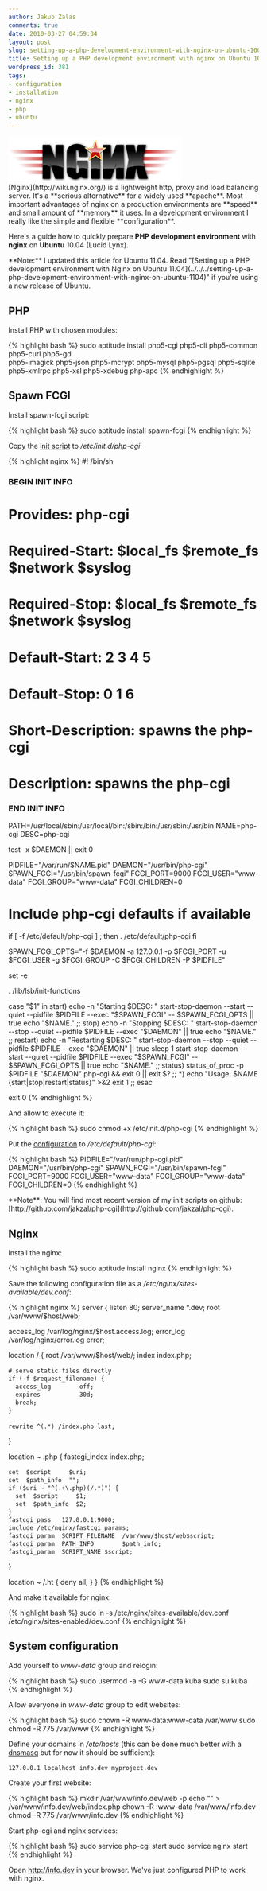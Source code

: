 ```yaml
---
author: Jakub Zalas
comments: true
date: 2010-03-27 04:59:34
layout: post
slug: setting-up-a-php-development-environment-with-nginx-on-ubuntu-1004
title: Setting up a PHP development environment with nginx on Ubuntu 10.04
wordpress_id: 381
tags:
- configuration
- installation
- nginx
- php
- ubuntu
---
```


<div class="pull-left">
    <img src="/uploads/wp/2010/03/nginx-logo.png" title="Nginx Logo" alt="Nginx Logo" class="img-responsive" />
</div>
[Nginx](http://wiki.nginx.org/) is a lightweight http, proxy and load balancing server. It's a **serious alternative** for a widely used **apache**. Most important advantages of nginx on a production environments are **speed** and small amount of **memory** it uses. In a development environment I really like the simple and flexible **configuration**.

Here's a guide how to quickly prepare **PHP development environment** with **nginx** on **Ubuntu** 10.04 (Lucid Lynx).

<div class="alert alert-warning" markdown="1">
**Note:** I updated this article for Ubuntu 11.04. Read "[Setting up a PHP development environment with Nginx on Ubuntu 11.04](../../../setting-up-a-php-development-environment-with-nginx-on-ubuntu-1104)" if you're using a new release of Ubuntu.
</div>


## PHP


Install PHP with chosen modules:

    
{% highlight bash %}
sudo aptitude install php5-cgi php5-cli php5-common php5-curl php5-gd \
  php5-imagick php5-json php5-mcrypt php5-mysql php5-pgsql php5-sqlite \
  php5-xmlrpc php5-xsl php5-xdebug php-apc
{% endhighlight %}




## Spawn FCGI


Install spawn-fcgi script:

{% highlight bash %}
sudo aptitude install spawn-fcgi
{% endhighlight %}


Copy the [init script](http://github.com/jakzal/php-cgi/raw/master/etc/init.d/php-cgi) to _/etc/init.d/php-cgi_:

    
{% highlight nginx %}
#! /bin/sh

### BEGIN INIT INFO
# Provides:          php-cgi
# Required-Start:    $local_fs $remote_fs $network $syslog
# Required-Stop:     $local_fs $remote_fs $network $syslog
# Default-Start:     2 3 4 5
# Default-Stop:      0 1 6
# Short-Description: spawns the php-cgi
# Description:       spawns the php-cgi
### END INIT INFO

PATH=/usr/local/sbin:/usr/local/bin:/sbin:/bin:/usr/sbin:/usr/bin
NAME=php-cgi
DESC=php-cgi

test -x $DAEMON || exit 0

PIDFILE="/var/run/$NAME.pid"
DAEMON="/usr/bin/php-cgi"
SPAWN_FCGI="/usr/bin/spawn-fcgi"
FCGI_PORT=9000
FCGI_USER="www-data"
FCGI_GROUP="www-data"
FCGI_CHILDREN=0

# Include php-cgi defaults if available
if [ -f /etc/default/php-cgi ] ; then
        . /etc/default/php-cgi
fi

SPAWN_FCGI_OPTS="-f $DAEMON -a 127.0.0.1 -p $FCGI_PORT -u $FCGI_USER -g $FCGI_GROUP -C $FCGI_CHILDREN -P $PIDFILE"

set -e

. /lib/lsb/init-functions

case "$1" in
  start)
        echo -n "Starting $DESC: "
        start-stop-daemon --start --quiet --pidfile $PIDFILE --exec "$SPAWN_FCGI" -- $SPAWN_FCGI_OPTS || true
        echo "$NAME."
        ;;
  stop)
        echo -n "Stopping $DESC: "
        start-stop-daemon --stop --quiet --pidfile $PIDFILE --exec "$DAEMON" || true
        echo "$NAME."
        ;;
  restart)
        echo -n "Restarting $DESC: "
        start-stop-daemon --stop --quiet --pidfile $PIDFILE --exec "$DAEMON" || true
        sleep 1
        start-stop-daemon --start --quiet --pidfile $PIDFILE --exec "$SPAWN_FCGI" -- $SPAWN_FCGI_OPTS || true
        echo "$NAME."
        ;;
  status)
        status_of_proc -p $PIDFILE "$DAEMON" php-cgi && exit 0 || exit $?
        ;;
  *)
        echo "Usage: $NAME {start|stop|restart|status}" >&2
        exit 1
        ;;
esac

exit 0
{% endhighlight %}


And allow to execute it:

    
{% highlight bash %}
sudo chmod +x /etc/init.d/php-cgi
{% endhighlight %}


Put the [configuration](http://github.com/jakzal/php-cgi/raw/master/etc/default/php-cgi) to _/etc/default/php-cgi_:

    
{% highlight bash %}
PIDFILE="/var/run/php-cgi.pid"
DAEMON="/usr/bin/php-cgi"
SPAWN_FCGI="/usr/bin/spawn-fcgi"
FCGI_PORT=9000
FCGI_USER="www-data"
FCGI_GROUP="www-data"
FCGI_CHILDREN=0
{% endhighlight %}


<div class="alert alert-warning" markdown="1">
**Note**: You will find most recent version of my init scripts on github: [http://github.com/jakzal/php-cgi](http://github.com/jakzal/php-cgi).
</div>


## Nginx


Install the nginx:

    
{% highlight bash %}
sudo aptitude install nginx
{% endhighlight %}


Save the following configuration file as a _/etc/nginx/sites-available/dev.conf_:

    
{% highlight nginx %}
server {
  listen 80;
  server_name *.dev;
  root /var/www/$host/web;

  access_log /var/log/nginx/$host.access.log;
  error_log /var/log/nginx/error.log error;

  location / {
    root   /var/www/$host/web/;
    index  index.php;

    # serve static files directly
    if (-f $request_filename) {
      access_log        off;
      expires           30d;
      break;
    }

    rewrite ^(.*) /index.php last;
  }

  location ~ \.php {
    fastcgi_index  index.php;

    set  $script     $uri;
    set  $path_info  "";
    if ($uri ~ "^(.+\.php)(/.*)") {
      set  $script     $1;
      set  $path_info  $2;
    }
    fastcgi_pass   127.0.0.1:9000;
    include /etc/nginx/fastcgi_params;
    fastcgi_param  SCRIPT_FILENAME  /var/www/$host/web$script;
    fastcgi_param  PATH_INFO        $path_info;
    fastcgi_param  SCRIPT_NAME $script;
  }

  location ~ /\.ht {
    deny  all;
  }
}
{% endhighlight %}


And make it available for nginx:

    
{% highlight bash %}
sudo ln -s /etc/nginx/sites-available/dev.conf /etc/nginx/sites-enabled/dev.conf
{% endhighlight %}



## System configuration


Add yourself to _www-data_ group and relogin:

    
{% highlight bash %}
sudo usermod -a -G www-data kuba
sudo su kuba
{% endhighlight %}


Allow everyone in _www-data_ group to edit websites:

    
{% highlight bash %}
sudo chown -R www-data:www-data /var/www
sudo chmod -R 775 /var/www
{% endhighlight %}


Define your domains in _/etc/hosts_ (this can be done much better with a [dnsmasq](http://http://www.thekelleys.org.uk/dnsmasq/doc.html) but for now it should be sufficient):

    
    127.0.0.1 localhost info.dev myproject.dev


Create your first website:

    
{% highlight bash %}
mkdir /var/www/info.dev/web -p
echo "<?php echo phpinfo(); ?>" > /var/www/info.dev/web/index.php
chown -R :www-data /var/www/info.dev
chmod -R 775 /var/www/info.dev
{% endhighlight %}


Start php-cgi and nginx services:

    
{% highlight bash %}
sudo service php-cgi start
sudo service nginx start
{% endhighlight %}


Open http://info.dev in your browser. We've just configured PHP to work with nginx.
